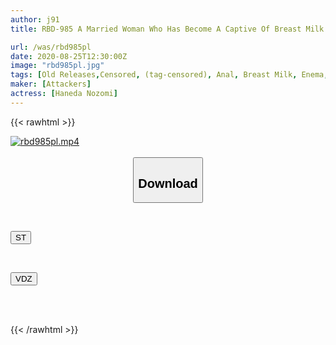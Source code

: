 ```yaml
---
author: j91
title: RBD-985 A Married Woman Who Has Become A Captive Of Breast Milk Enema Anal Slowly And Deeply... Nozomi Haneda

url: /was/rbd985pl
date: 2020-08-25T12:30:00Z
image: "rbd985pl.jpg"
tags: [Old Releases,Censored, (tag-censored), Anal, Breast Milk, Enema, Married Woman, Solowork]
maker: [Attackers]
actress: [Haneda Nozomi]
---
```



{{< rawhtml >}}

<div class="video" data-videoid="Kqy77J639ah08pg">
    <a href="javascript:;">
        <img src="/was/rbd985pl/rbd985pl.jpg" width="WIDTH" height="HEIGHT" alt="rbd985pl.mp4" loading="lazy">
    </a>
</div>

<script type="text/javascript" src="https://j91.asia/asset/on-demand-st.js"></script>

<br>
  <link rel="stylesheet" href="https://j91.asia/asset/bs5.css">
  
  <center>
  <button class="btn btn-primary" type="button" data-bs-toggle="collapse" data-bs-target=".multi-collapse" aria-expanded="false" aria-controls="multiCollapseExample1 multiCollapseExample2"><h2>Download</h2></button></center>
</p>
<div class="row">
  <div class="col">
    <div class="collapse multi-collapse" id="multiCollapseExample1">
      <div class="card card-body">
	      	      <br>
<div class="buttons">  
<p><a href="https://streamtape.to/v/Kqy77J639ah08pg" target="_blank"><button class="btn-hover color-3"><i class="fa fa-download"></i> ST</button></a></p></div>
    </div>
  </div>
</div>
  <div class="col">
    <div class="collapse multi-collapse" id="multiCollapseExample2">
      <div class="card card-body">
	      <br>
<div class="buttons">
<p><a href="https://vidoza.net/twmmdeyqi0ia" target="_blank"><button class="btn-hover color-1"><i class="fa fa-download"></i> VDZ</button></a></p></div>
<br><br>
      </div>
    </div>
  </div>
</div>

{{< /rawhtml >}}